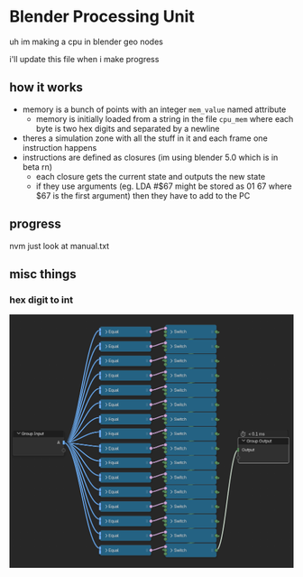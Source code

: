 # Blender Processing Unit

uh im making a cpu in blender geo nodes

i'll update this file when i make progress

## how it works

- memory is a bunch of points with an integer `mem_value` named attribute
    - memory is initially loaded from a string in the file `cpu_mem` where each byte is two hex digits and separated by a newline
- theres a simulation zone with all the stuff in it and each frame one instruction happens
- instructions are defined as closures (im using blender 5.0 which is in beta rn)
    - each closure gets the current state and outputs the new state
    - if they use arguments (eg. LDA #$67 might be stored as 01 67 where $67 is the first argument) then they have to add to the PC

## progress

nvm just look at manual.txt

## misc things

### hex digit to int

![lotta noodles](https://raw.githubusercontent.com/CalSch/bpu/refs/heads/master/stuff/manynoodles.png)


